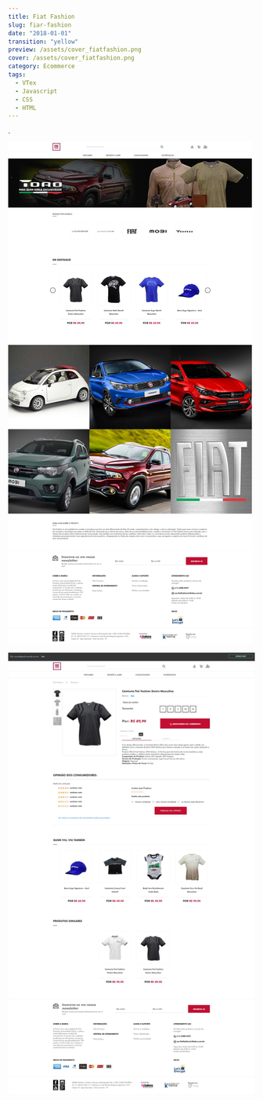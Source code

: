 ```yaml
---
title: Fiat Fashion
slug: fiar-fashion
date: "2018-01-01"
transition: "yellow"
preview: /assets/cover_fiatfashion.png
cover: /assets/cover_fiatfashion.png
category: Ecommerce
tags:
  - VTex
  - Javascript
  - CSS
  - HTML
---
```


.

![](/assets/fiatfashion_01.jpg)

![](/assets/fiatfashion_02.jpg)
